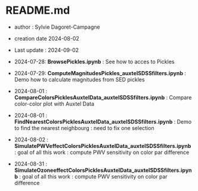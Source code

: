 # README.md

- author : Sylvie Dagoret-Campagne
- creation date 2024-08-02
- Last update : 2024-09-02


- 2024-07-28: **BrowsePickles.ipynb** : See how to acces to Pickles
- 2024-07-29: **ComputeMagnitudesPickles_auxtelSDSSfilters.ipynb** : Demo how to calculate magnitudes from SED pickles
- 2024-08-01 : **CompareColorsPicklesAuxtelData_auxtelSDSSfilters.ipynb** : Compare color-color plot with Auxtel Data 
- 2024-08-01 : **FindNearestColorsPicklesAuxtelData_auxtelSDSSfilters.ipynb** : Demo to find the nearest neighbourg : need to fix one selection
- 2024-08-02 : **SimulatePWVeffectColorsPicklesAuxtelData_auxtelSDSSfilters.ipynb** : goal of all this work : compute PWV sensitivity on color par difference
- 2024-08-31 : **SimulateOzoneeffectColorsPicklesAuxtelData_auxtelSDSSfilters.ipynb** : goal of all this work : compute PWV sensitivity on color par difference


